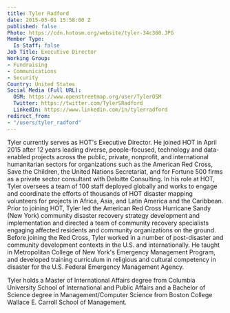 ```yaml
---
title: Tyler Radford
date: 2015-05-01 15:58:00 Z
published: false
Photo: https://cdn.hotosm.org/website/tyler-34c360.JPG
Member Type:
  Is Staff: false
Job Title: Executive Director
Working Group:
- Fundraising
- Communications
- Security
Country: United States
Social Media (Full URL):
  OSM: https://www.openstreetmap.org/user/TylerOSM
  Twitter: https://twitter.com/TylerSRadford
  LinkedIn: https://www.linkedin.com/in/tylerradford
redirect_from:
- "/users/tyler_radford"
---
```


Tyler currently serves as HOT's Executive Director. He joined HOT in April 2015 after 12 years leading diverse, people-focused, technology and data-enabled projects across the public, private, nonprofit, and international humanitarian sectors for organizations such as the American Red Cross, Save the Children, the United Nations Secretariat, and for Fortune 500 firms as a private sector consultant with Deloitte Consulting. In his role at HOT, Tyler oversees a team of 100 staff deployed globally and works to engage and coordinate the efforts of thousands of HOT disaster mapping volunteers for projects in Africa, Asia, and Latin America and the Caribbean. Prior to joining HOT, Tyler led the American Red Cross Hurricane Sandy (New York) community disaster recovery strategy development and implementation and directed a team of community recovery specialists engaging affected residents and community organizations on the ground. Before joining the Red Cross, Tyler worked in a number of post-disaster and community development contexts in the U.S. and internationally. He taught in Metropolitan College of New York's Emergency Management Program, and developed training curriculum in religious and cultural competency in disaster for the U.S. Federal Emergency Management Agency.

Tyler holds a Master of International Affairs degree from Columbia University School of International and Public Affairs and a Bachelor of Science degree in Management/Computer Science from Boston College Wallace E. Carroll School of Management. 
